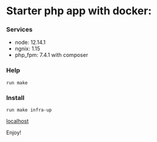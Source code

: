 # Starter php app with docker:

### Services
* node: 12.14.1
* ngnix: 1.15
* php_fpm: 7.4.1 with composer

### Help
``
run make 
``

### Install
``
run make infra-up
``

[localhost](http://localhost/)

Enjoy!